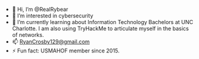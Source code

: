 - 👋 Hi, I’m @RealRybear
- 👀 I’m interested in cybersecurity
- 🌱 I’m currently learning about Information Technology Bachelors at UNC Charlotte. I am also using TryHackMe to articulate myself in the basics of networks. 
- 📫 RyanCrosby129@gmail.com
- ⚡ Fun fact: USMAHOF member since 2015. 

<!---
RealRybear/RealRybear is a ✨ special ✨ repository because its `README.md` (this file) appears on your GitHub profile.
You can click the Preview link to take a look at your changes.
--->
